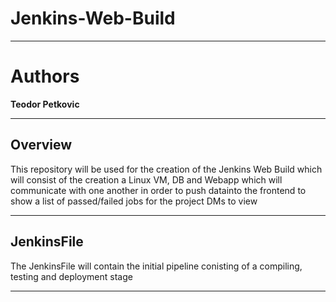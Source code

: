 # Jenkins-Web-Build
---

# Authors

**Teodor Petkovic**  

---

## Overview

This repository will be used for the creation of the Jenkins Web Build which will consist
of the creation a Linux VM, DB and Webapp which will communicate with one another in order to push datainto the frontend to show a list of passed/failed jobs for the project DMs to view

----

## JenkinsFile

The JenkinsFile will contain the initial pipeline conisting of a compiling, testing and deployment stage

---

